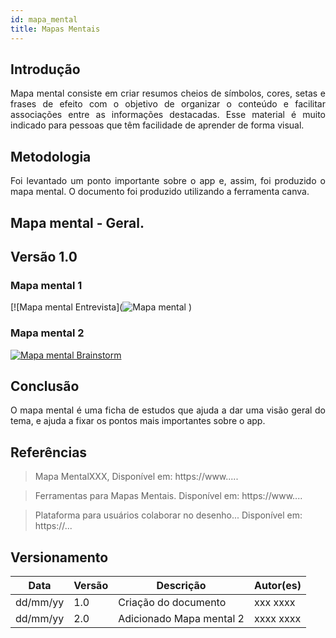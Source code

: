 ```yaml
---
id: mapa_mental
title: Mapas Mentais
---
```

 
## Introdução
 
<p align = "justify">
Mapa mental consiste em criar resumos cheios de símbolos, cores, setas e frases de efeito com o objetivo de organizar o conteúdo e facilitar associações entre as informações destacadas. Esse material é muito indicado para pessoas que têm facilidade de aprender de forma visual.
</p>
 
## Metodologia
 
<p align = "justify">
Foi levantado um ponto importante sobre o app e, assim, foi produzido o mapa mental. O documento foi produzido utilizando a ferramenta canva.
</p>
 
## Mapa mental - Geral.
 
## Versão 1.0
 
### Mapa mental 1
 
[![Mapa mental Entrevista](![Mapa mental](https://github.com/user-attachments/assets/b99ab147-f01e-4196-b0c4-8f10dd25f379)
)
 
 
### Mapa mental 2
 
[![Mapa mental Brainstorm](../assets/Mapas_mentais/...png)](assets/Mapas_mentais/....png)
 
## Conclusão
 
<p align = "justify">
O mapa mental é uma ficha de estudos que ajuda a dar uma visão geral do tema, e ajuda a fixar os pontos mais importantes sobre o app.
</p>
 
## Referências
> Mapa MentalXXX,  Disponível em: https://www.....
 
> Ferramentas para Mapas Mentais. Disponível em: https://www....
 
> Plataforma para usuários colaborar no desenho... Disponível em: https://...
 
## Versionamento
| Data | Versão | Descrição | Autor(es) |
| -- | -- | -- | -- |
| dd/mm/yy | 1.0 | Criação do documento | xxx xxxx |
| dd/mm/yy | 2.0 | Adicionado Mapa mental 2 | xxxx xxxx |

